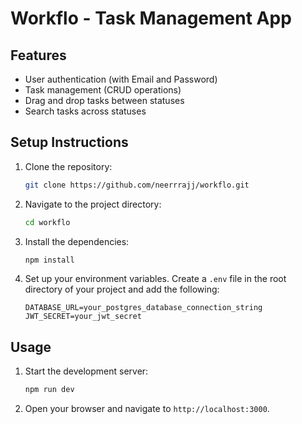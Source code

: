 # Workflo - Task Management App

## Features

- User authentication (with Email and Password)
- Task management (CRUD operations)
- Drag and drop tasks between statuses
- Search tasks across statuses

## Setup Instructions

1. Clone the repository:

   ```sh
   git clone https://github.com/neerrrajj/workflo.git
   ```

2. Navigate to the project directory:

   ```sh
   cd workflo
   ```

3. Install the dependencies:

   ```sh
   npm install
   ```

4. Set up your environment variables. Create a `.env` file in the root directory of your project and add the following:

   ```plaintext
   DATABASE_URL=your_postgres_database_connection_string
   JWT_SECRET=your_jwt_secret
   ```

## Usage

1. Start the development server:

   ```sh
   npm run dev
   ```

2. Open your browser and navigate to `http://localhost:3000`.
